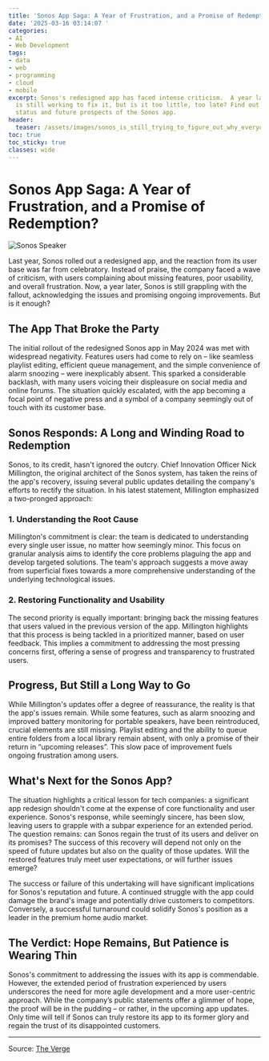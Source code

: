```yaml
---
title: 'Sonos App Saga: A Year of Frustration, and a Promise of Redemption?'
date: '2025-03-16 03:14:07 '
categories:
- AI
- Web Development
tags:
- data
- web
- programming
- cloud
- mobile
excerpt: Sonos's redesigned app has faced intense criticism.  A year later, the company
  is still working to fix it, but is it too little, too late? Find out the current
  status and future prospects of the Sonos app.
header:
  teaser: /assets/images/sonos_is_still_trying_to_figure_out_why_everyone_h_20250316031359.png
toc: true
toc_sticky: true
classes: wide
---
```


# Sonos App Saga: A Year of Frustration, and a Promise of Redemption?

![Sonos Speaker](https://platform.theverge.com/wp-content/uploads/sites/2/chorus/uploads/chorus_asset/file/25651507/_STK084_SONOS_B.png?quality=90&strip=all&crop=0,0,100,100)

Last year, Sonos rolled out a redesigned app, and the reaction from its user base was far from celebratory.  Instead of praise, the company faced a wave of criticism, with users complaining about missing features, poor usability, and overall frustration. Now, a year later, Sonos is still grappling with the fallout, acknowledging the issues and promising ongoing improvements. But is it enough?

## The App That Broke the Party

The initial rollout of the redesigned Sonos app in May 2024 was met with widespread negativity.  Features users had come to rely on – like seamless playlist editing, efficient queue management, and the simple convenience of alarm snoozing – were inexplicably absent.  This sparked a considerable backlash, with many users voicing their displeasure on social media and online forums.  The situation quickly escalated, with the app becoming a focal point of negative press and a symbol of a company seemingly out of touch with its customer base.

## Sonos Responds: A Long and Winding Road to Redemption

Sonos, to its credit, hasn't ignored the outcry.  Chief Innovation Officer Nick Millington, the original architect of the Sonos system, has taken the reins of the app's recovery, issuing several public updates detailing the company's efforts to rectify the situation.  In his latest statement, Millington emphasized a two-pronged approach:

### 1. Understanding the Root Cause

Millington's commitment is clear: the team is dedicated to understanding every single user issue, no matter how seemingly minor.  This focus on granular analysis aims to identify the core problems plaguing the app and develop targeted solutions.  The team's approach suggests a move away from superficial fixes towards a more comprehensive understanding of the underlying technological issues.

### 2. Restoring Functionality and Usability

The second priority is equally important: bringing back the missing features that users valued in the previous version of the app.  Millington highlights that this process is being tackled in a prioritized manner, based on user feedback. This implies a commitment to addressing the most pressing concerns first, offering a sense of progress and transparency to frustrated users.

## Progress, But Still a Long Way to Go

While Millington's updates offer a degree of reassurance, the reality is that the app's issues remain.  While some features, such as alarm snoozing and improved battery monitoring for portable speakers, have been reintroduced, crucial elements are still missing.  Playlist editing and the ability to queue entire folders from a local library remain absent, with only a promise of their return in “upcoming releases”. This slow pace of improvement fuels ongoing frustration among users.

## What's Next for the Sonos App?

The situation highlights a critical lesson for tech companies: a significant app redesign shouldn't come at the expense of core functionality and user experience.  Sonos's response, while seemingly sincere, has been slow, leaving users to grapple with a subpar experience for an extended period.  The question remains: can Sonos regain the trust of its users and deliver on its promises?  The success of this recovery will depend not only on the speed of future updates but also on the quality of those updates. Will the restored features truly meet user expectations, or will further issues emerge?

The success or failure of this undertaking will have significant implications for Sonos's reputation and future.  A continued struggle with the app could damage the brand's image and potentially drive customers to competitors.  Conversely, a successful turnaround could solidify Sonos's position as a leader in the premium home audio market.

## The Verdict: Hope Remains, But Patience is Wearing Thin

Sonos's commitment to addressing the issues with its app is commendable.  However, the extended period of frustration experienced by users underscores the need for more agile development and a more user-centric approach.  While the company’s public statements offer a glimmer of hope, the proof will be in the pudding – or rather, in the upcoming app updates.  Only time will tell if Sonos can truly restore its app to its former glory and regain the trust of its disappointed customers.


---

Source: [The Verge](https://www.theverge.com/news/630883/sonos-update-new-features-future-updates)